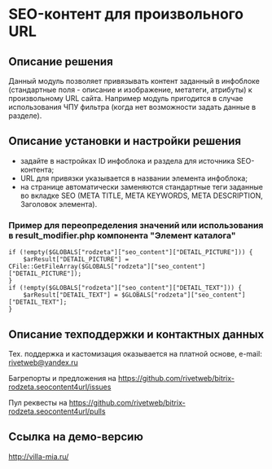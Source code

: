 ﻿
# SEO-контент для произвольного URL

## Описание решения

Данный модуль позволяет привязывать контент заданный в инфоблоке (стандартные поля - описание и изображение, метатеги, атрибуты) к произвольному URL сайта.
Например модуль пригодится в случае использования ЧПУ фильтра (когда нет возможности задать данные в разделе).

## Описание установки и настройки решения

- задайте в настройках ID инфоблока и раздела для источника SEO-контента;
- URL для привязки указывается в названии элемента инфоблока;
- на странице автоматически заменяются стандартные теги заданные во вкладке SEO (META TITLE, META KEYWORDS, META DESCRIPTION, Заголовок элемента).

### Пример для переопределения значений или использования в result_modifier.php компонента "Элемент каталога"

    if (!empty($GLOBALS["rodzeta"]["seo_content"]["DETAIL_PICTURE"])) {
        $arResult["DETAIL_PICTURE"] = CFile::GetFileArray($GLOBALS["rodzeta"]["seo_content"]["DETAIL_PICTURE"]);
    }
    if (!empty($GLOBALS["rodzeta"]["seo_content"]["DETAIL_TEXT"])) {
        $arResult["DETAIL_TEXT"] = $GLOBALS["rodzeta"]["seo_content"]["DETAIL_TEXT"];
    }

##  Описание техподдержки и контактных данных

Тех. поддержка и кастомизация оказывается на платной основе, e-mail: rivetweb@yandex.ru

Багрепорты и предложения на https://github.com/rivetweb/bitrix-rodzeta.seocontent4url/issues

Пул реквесты на https://github.com/rivetweb/bitrix-rodzeta.seocontent4url/pulls

## Ссылка на демо-версию

http://villa-mia.ru/
